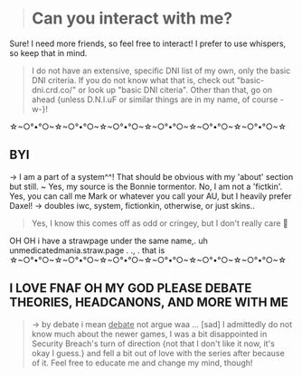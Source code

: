 ># Can you interact with me?
Sure! I need more friends, so feel free to interact! I prefer to use whispers, so keep that in mind.
> I do not have an extensive, specific DNI list of my own, only the basic DNI criteria. If you do not know what that is, check out "basic-dni.crd.co/" or look up "basic DNI citeria". Other than that, go on ahead {unless D.N.I.uF or similar things are in my name, of course -w-}!

☆\~○°•°○\~☆\~○°•°○\~☆\~○°•°○\~☆\~○°•°○\~☆\~○°•°○\~☆\~○°•°○\~☆

## BYI

-> I am a part of a system^^! That should be obvious with my 'about' section but still.
~ Yes, my source is the Bonnie tormentor. No, I am not a 'fictkin'. Yes, you can call me Mark or whatever you call your AU, but I heavily prefer Daxel!
-> doubles iwc, system, fictionkin, otherwise, or just skins..
> Yes, I know this comes off as odd or cringey, but I don't really care 🫰

OH OH i have a strawpage under the same name,. uh unmedicatedmania.straw.page  . ., . that is
☆\~○°•°○\~☆\~○°•°○\~☆\~○°•°○\~☆\~○°•°○\~☆\~○°•°○\~☆\~○°•°○\~☆

## I LOVE FNAF OH MY GOD PLEASE DEBATE THEORIES, HEADCANONS, AND MORE WITH ME
> -> by debate i mean <ins>debate</ins> not argue waa ... [sad]
> I admittedly do not know much about the newer games, I was a bit disappointed in Security Breach's turn of direction {not that I don't like it now, it's okay I guess.} and fell a bit out of love with the series after because of it. Feel free to educate me and change my mind, though!
